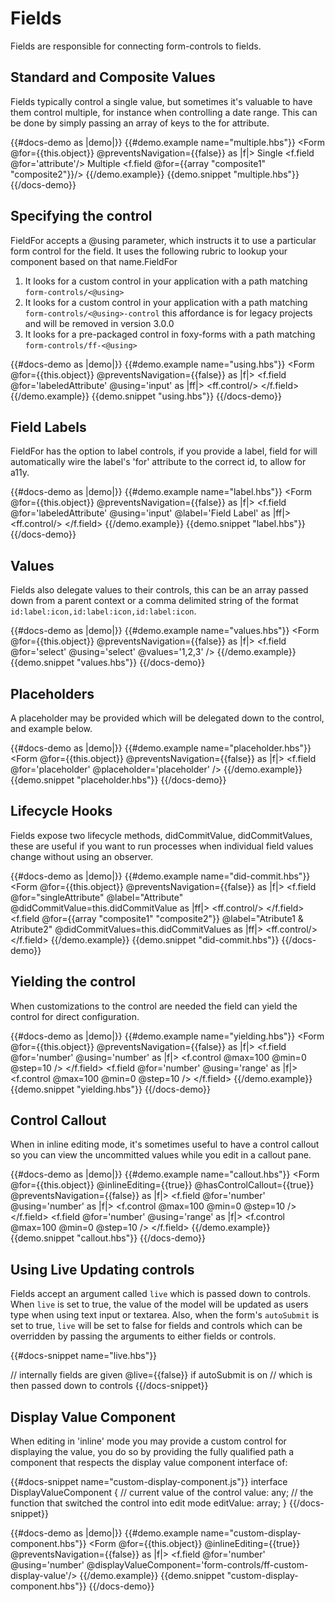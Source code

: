 # Fields

Fields are responsible for connecting form-controls to fields.

## Standard and Composite Values

Fields typically control a single value, but sometimes it's valuable to have them control multiple, for instance when 
controlling a date range. This can be done by simply passing an array of keys to the for attribute.

{{#docs-demo as |demo|}}
  {{#demo.example name="multiple.hbs"}}
    <Form @for={{this.object}} @preventsNavigation={{false}}  as |f|>
      <label>Single</label>
      <f.field @for='attribute'/>
      <label>Multiple</label>
      <f.field @for={{array "composite1" "composite2"}}/>
    </Form> 
  {{/demo.example}}
  {{demo.snippet "multiple.hbs"}}
{{/docs-demo}}

## Specifying the control

FieldFor accepts a @using parameter, which instructs it to use a particular form control for the field. It uses the following
rubric to lookup your component based on that name.FieldFor

1. It looks for a custom control in your application with a path matching ```form-controls/<@using>```
2. It looks for a custom control in your application with a path matching ```form-controls/<@using>-control``` this affordance is for legacy projects and will be removed in version 3.0.0
3. It looks for a pre-packaged control in foxy-forms with a path matching ```form-controls/ff-<@using>```

{{#docs-demo as |demo|}}
  {{#demo.example name="using.hbs"}}
    <Form @for={{this.object}} @preventsNavigation={{false}}  as |f|>
      <f.field @for='labeledAttribute' @using='input' as |ff|>
        <ff.control/>
      </f.field>
    </Form> 
  {{/demo.example}}
  {{demo.snippet "using.hbs"}}
{{/docs-demo}}

## Field Labels

FieldFor has the option to label controls, if you provide a label, field for will automatically wire the label's 'for' 
attribute to the correct id, to allow for a11y.

{{#docs-demo as |demo|}}
  {{#demo.example name="label.hbs"}}
    <Form @for={{this.object}} @preventsNavigation={{false}}  as |f|>
      <f.field @for='labeledAttribute' @using='input' @label='Field Label' as |ff|>
        <ff.control/>
      </f.field>
    </Form> 
  {{/demo.example}}
  {{demo.snippet "label.hbs"}}
{{/docs-demo}}

## Values

Fields also delegate values to their controls, this can be an array passed down from a parent context or a comma delimited
string of the format ```id:label:icon,id:label:icon,id:label:icon```.

{{#docs-demo as |demo|}}
  {{#demo.example name="values.hbs"}}
    <Form @for={{this.object}} @preventsNavigation={{false}}  as |f|>
      <f.field 
        @for='select' 
        @using='select' 
        @values='1,2,3'
       />
    </Form> 
  {{/demo.example}}
  {{demo.snippet "values.hbs"}}
{{/docs-demo}}

## Placeholders

A placeholder may be provided which will be delegated down to the control, and example below.

{{#docs-demo as |demo|}}
  {{#demo.example name="placeholder.hbs"}}
    <Form @for={{this.object}} @preventsNavigation={{false}}  as |f|>
      <f.field @for='placeholder' @placeholder='placeholder' />
    </Form> 
  {{/demo.example}}
  {{demo.snippet "placeholder.hbs"}}
{{/docs-demo}}

## Lifecycle Hooks

Fields expose two lifecycle methods, didCommitValue, didCommitValues, these are useful if you want to 
run processes when individual field values change without using an observer.

{{#docs-demo as |demo|}}
  {{#demo.example name="did-commit.hbs"}}
    <Form @for={{this.object}} @preventsNavigation={{false}}  as |f|>
      <f.field 
         @for="singleAttribute" 
         @label="Attribute"
         @didCommitValue=this.didCommitValue
      as |ff|>
        <ff.control/>
      </f.field>
      <f.field
      @for={{array "composite1" "composite2"}} 
        @label="Atribute1 & Atribute2"
        @didCommitValues=this.didCommitValues 
      as |ff|>
        <ff.control/>
      </f.field>
    </Form> 
  {{/demo.example}}
  {{demo.snippet "did-commit.hbs"}}
{{/docs-demo}}

## Yielding the control

When customizations to the control are needed the field can yield the control for direct configuration. 

{{#docs-demo as |demo|}}
  {{#demo.example name="yielding.hbs"}}
    <Form @for={{this.object}} @preventsNavigation={{false}} as |f|>
      <f.field @for='number' @using='number' as |f|>
        <f.control @max=100 @min=0 @step=10 />
      </f.field>
      <f.field @for='number' @using='range' as |f|>
        <f.control @max=100 @min=0 @step=10 />
      </f.field>
    </Form> 
  {{/demo.example}}
  {{demo.snippet "yielding.hbs"}}
{{/docs-demo}}

## Control Callout 

When in inline editing mode, it's sometimes useful to have a control callout so you can view the uncommitted values
while you edit in a callout pane. 

{{#docs-demo as |demo|}}
  {{#demo.example name="callout.hbs"}}
    <Form @for={{this.object}} @inlineEditing={{true}} @hasControlCallout={{true}} @preventsNavigation={{false}} as |f|>
      <f.field @for='number' @using='number' as |f|>
        <f.control @max=100 @min=0 @step=10 />
      </f.field>
      <f.field @for='number' @using='range' as |f|>
        <f.control @max=100 @min=0 @step=10 />
      </f.field>
    </Form> 
  {{/demo.example}}
  {{demo.snippet "callout.hbs"}}
{{/docs-demo}}

## Using Live Updating controls

Fields accept an argument called `live` which is passed down to controls. When `live` is set to true, the value of the model will be updated as users type when using text input or textarea. Also, when the form's `autoSubmit` is set to true, `live` will be set to false for fields and controls which can be overridden by passing the arguments to either fields or controls.

{{#docs-snippet name="live.hbs"}}
  <Form @for={{this.object}} @autoSubmit={{true}} as |f|>
    <f.field @for='attribute' /> 
    // internally fields are given @live={{false}} if autoSubmit is on
    // which is then passed down to controls
  </Form> 
{{/docs-snippet}}

## Display Value Component 

When editing in 'inline' mode you may provide a custom control for displaying the value, you do so by providing the 
fully qualified path a component that respects the display value component interface of:

{{#docs-snippet name="custom-display-component.js"}}
  interface DisplayValueComponent {
    // current value of the control
    value: any; 
    // the function that switched the control into edit mode
    editValue: array; 
  }
{{/docs-snippet}}

{{#docs-demo as |demo|}}
  {{#demo.example name="custom-display-component.hbs"}}
    <Form @for={{this.object}} @inlineEditing={{true}} @preventsNavigation={{false}} as |f|>
      <f.field @for='number' @using='number' @displayValueComponent='form-controls/ff-custom-display-value'/>
    </Form> 
  {{/demo.example}}
  {{demo.snippet "custom-display-component.hbs"}}
{{/docs-demo}}